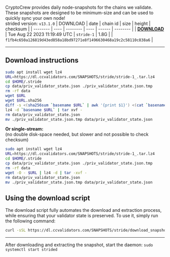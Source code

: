 CryptoCrew provides daily node-snapshots for the chains we validate. These snapshots are designed to be minimum-size and can be used to quickly sync your own node!  
strided version: `v13.1.0`
| DOWNLOAD | date | chain id | size | height | checksum |
| -------- | ---- | -------- | ---- | ------ | -------- |
| **[DOWNLOAD](https://dl.ccvalidators.com/SNAPSHOTS/$CHAIN_NAME/stride-1_.tar.lz4)** | Tue Aug 22 2023 11:19:49 UTC | `stride-1` | 1.8G |  | `f1fb4c650a126819d43ed858a18bd97271e8f1496630468a19c2c58110c838a6` |
 
---
## Download instructions
 
```sh
sudo apt install wget lz4
URL=https://dl.ccvalidators.com/SNAPSHOTS/stride/stride-1_.tar.lz4
cd $HOME/.stride
cp data/priv_validator_state.json ./priv_validator_state.json.tmp
rm -rf data
wget $URL
wget $URL.sha256
diff -s <(sha256sum `basename $URL` | awk '{print $1}') <(cat `basename $URL`.sha256)
lz4 -d `basename $URL` | tar xvf -
rm data/priv_validator_state.json
mv ./priv_validator_state.json.tmp data/priv_validator_state.json
```
**Or single-stream:**  
(no double disk-space needed, but slower and not possible to check checksum)
```sh
sudo apt install wget lz4
URL=https://dl.ccvalidators.com/SNAPSHOTS/stride/stride-1_.tar.lz4
cd $HOME/.stride
cp data/priv_validator_state.json ./priv_validator_state.json.tmp
rm -rf data
wget -O - $URL | lz4 -d | tar -xvf -
rm data/priv_validator_state.json
mv ./priv_validator_state.json.tmp data/priv_validator_state.json
```
## Using the download script
 
The download script fully automates the download and extraction process, while ensuring that your validator state is preserved. To use it, simply run the following command:
 
```sh
curl -sSL https://dl.ccvalidators.com/SNAPSHOTS/stride/download_snapshot.sh | bash
```
---
After downloading and extracting the snapshot, start the daemon: `sudo systemctl start strided`
